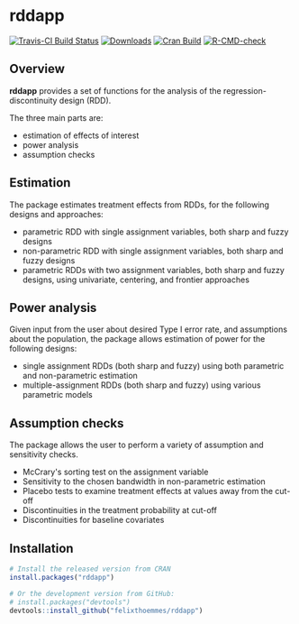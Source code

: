rddapp
==================================================
[![Travis-CI Build Status](https://travis-ci.org/felixthoemmes/rddapp.svg?branch=master)](https://travis-ci.org/felixthoemmes/rddapp) [![Downloads](http://cranlogs.r-pkg.org/badges/rddapp)](https://CRAN.R-project.org/package=rddapp) [![Cran Build](https://www.r-pkg.org/badges/version/rddapp)](https://CRAN.R-project.org/package=rddapp)
[![R-CMD-check](https://github.com/felixthoemmes/rddapp/actions/workflows/r.yml/badge.svg)](https://github.com/felixthoemmes/rddapp/actions/workflows/r.yml)

Overview
--------------------------------------------------

**rddapp** provides a set of functions for the analysis of the regression-discontinuity design (RDD). 

The three main parts are:

- estimation of effects of interest  
- power analysis  
- assumption checks  


Estimation
--------------------------------------------------
The package estimates treatment effects from RDDs, for the following designs and approaches:
 - parametric RDD with single assignment variables, both sharp and fuzzy designs
 - non-parametric RDD with single assignment variables, both sharp and fuzzy designs
 - parametric RDDs with two assignment variables, both sharp and fuzzy designs, using univariate, centering, and frontier approaches


Power analysis
--------------------------------------------------
Given input from the user about desired Type I error rate, and assumptions about the population, 
the package allows estimation of power for the following designs: 
- single assignment RDDs (both sharp and fuzzy) using both parametric and non-parametric estimation
- multiple-assignment RDDs (both sharp and fuzzy) using various parametric models


Assumption checks
--------------------------------------------------
The package allows the user to perform a variety of assumption and sensitivity checks. 
- McCrary's sorting test on the assignment variable
- Sensitivity to the chosen bandwidth in non-parametric estimation
- Placebo tests to examine treatment effects at values away from the cut-off
- Discontinuities in the treatment probability at cut-off
- Discontinuities for baseline covariates

Installation
--------------------------------------------------

``` r
# Install the released version from CRAN
install.packages("rddapp")

# Or the development version from GitHub:
# install.packages("devtools")
devtools::install_github("felixthoemmes/rddapp")
```
